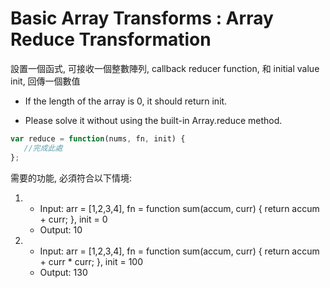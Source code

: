# Basic Array Transforms : Array Reduce Transformation

設置一個函式, 可接收一個整數陣列, callback reducer function, 和 initial value init, 回傳一個數值

- If the length of the array is 0, it should return init.

- Please solve it without using the built-in Array.reduce method.

```javascript
var reduce = function(nums, fn, init) {
   //完成此處
};
```

需要的功能, 必須符合以下情境: 

1. - Input: arr = [1,2,3,4], fn =  function sum(accum, curr) { return accum + curr; }, init = 0
   - Output: 10
2. - Input: arr = [1,2,3,4], fn = function sum(accum, curr) { return accum + curr * curr; }, init = 100
   - Output: 130